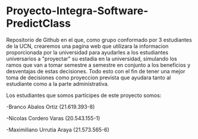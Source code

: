 # Proyecto-Integra-Software-PredictClass
Repositorio de Github en el que, como grupo conformado por 3 estudiantes de la UCN, crearemos una pagina web que utilizara la informacion proporcionada por la universidad
para ayudarles a los estudiantes universarios a "proyectar" su estadia en la universidad, simulando los ramos que van a tomar semestre a semestre en conjunto a 
los beneficios y desventajas de estas decisiones. Todo esto con el fin de tener una mejor toma de decisiones como proyeccion prevista que ayudara tanto al estudiante 
como a la parte administrativa.

Los estudiantes que somos participes de este proyecto somos:

  -Branco Abalos Ortiz (21.619.393-8)
  
  -Nicolas Cordero Varas (20.543.155-1)
  
  -Maximiliano Urrutia Araya (21.573.565-6)
